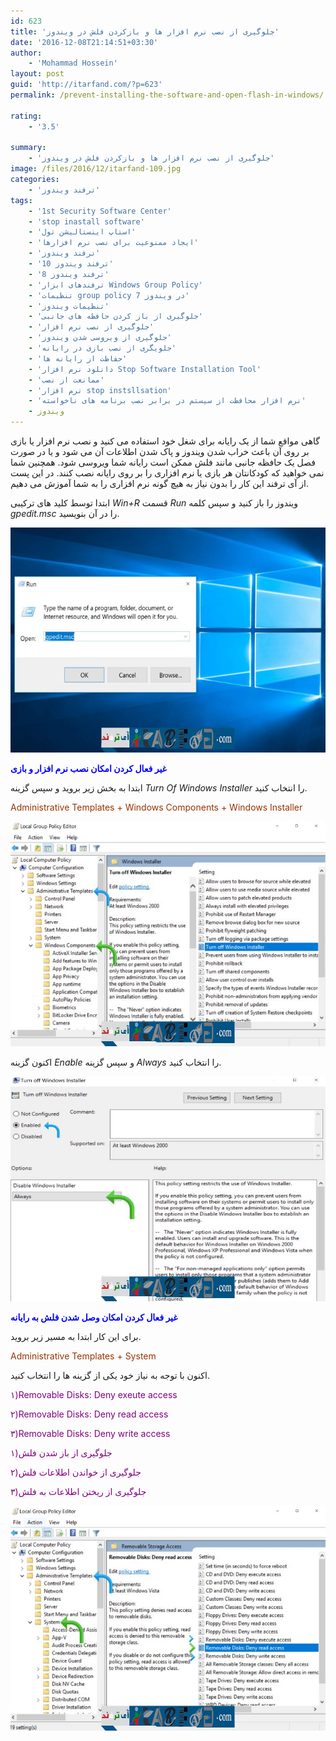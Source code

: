 ```yaml
---
id: 623
title: 'جلوگیری از نصب نرم افزار ها و بازکردن فلش در ویندوز'
date: '2016-12-08T21:14:51+03:30'
author:
    - 'Mohammad Hossein'
layout: post
guid: 'http://itarfand.com/?p=623'
permalink: /prevent-installing-the-software-and-open-flash-in-windows/

rating:
    - '3.5'

summary:
    - 'جلوگیری از نصب نرم افزار ها و بازکردن فلش در ویندوز'
image: /files/2016/12/itarfand-109.jpg
categories:
    - 'ترفند ویندوز'
tags:
    - '1st Security Software Center'
    - 'stop inastall software'
    - 'استاپ اینستالیشن تول'
    - 'ایجاد ممنوعیت برای نصب نرم افزارها'
    - 'ترفند ویندوز'
    - 'ترفند ویندوز 10'
    - 'ترفند ویندوز 8'
    - 'ترفندهای ابزار Windows Group Policy'
    - 'تنظیمات group policy در ویندوز 7'
    - 'تنظیمات ویندوز'
    - 'جلوگیری از باز کردن حافظه های جانبی'
    - 'جلوگیری از نصب نرم افزار'
    - 'جلوگیری از ویروسی شدن ویندوز'
    - 'جلویگری از نصب بازی در رایانه'
    - 'حفاظت از رایانه ها'
    - 'دانلود نرم افزار Stop Software Installation Tool'
    - 'ممانعت از نصب'
    - 'نرم افزار stop instsllsation'
    - 'نرم افزار محافظت از سیستم در برابر نصب برنامه های ناخواسته'
    - ویندوز
---
```


گاهی مواقع شما از یک رایانه برای شغل خود استفاده می کنید و نصب نرم افزار یا بازی بر روی آن باعث خراب شدن ویندوز و پاک شدن اطلاعات آن می شود و یا در صورت فصل یک حافظه جانبی مانند فلش ممکن است رایانه شما ویروسی شود. همچنین شما نمی خواهید که کودکانتان هر بازی یا نرم افزاری را بر روی رایانه نصب کنند. در این پست از آی ترفند این کار را بدون نیاز به هیچ گونه نرم افزاری را به شما آموزش می دهیم.

ابتدا توسط کلید های ترکیبی *Win+R* قسمت *Run* ویندوز را باز کنید و سپس کلمه *gpedit.msc* را در آن بنویسید.

![mhkarami97](/files/2016/12/itarfand-110.jpg)

<span style="color: #0000ff;">**غیر فعال کردن امکان نصب نرم افزار و بازی**</span>

ابتدا به بخش زیر بروید و سپس گزینه *Turn Of Windows Installer* را انتخاب کنید.

<span style="color: #993300;">Administrative Templates + Windows Components + Windows Installer</span>

![mhkarami97](/files/2016/12/itarfand-111.jpg)

اکنون گزینه *Enable* و سپس گزینه *Always* را انتخاب کنید.

 ![mhkarami97](/files/2016/12/itarfand-112.jpg)

<span style="color: #0000ff;">**غیر فعال کردن امکان وصل شدن فلش به رایانه**</span>

برای این کار ابتدا به مسیر زیر بروید.

<span style="color: #993300;">Administrative Templates + System</span>

اکنون با توجه به نیاز خود یکی از گزینه ها را انتخاب کنید.

<span style="color: #800080;">۱)Removable Disks: Deny exeute access</span>

<span style="color: #800080;">۲)Removable Disks: Deny read access</span>

<span style="color: #800080;">۳)Removable Disks: Deny write access</span>

<span style="color: #800080;">۱)جلوگیری از باز شدن فلش</span>

<span style="color: #800080;">۲)جلوگیری از خواندن اطلاعات فلش</span>

<span style="color: #800080;">۳)جلوگیری از ریختن اطلاعات به فلش</span>

![mhkarami97](/files/2016/12/itarfand-113.jpg)